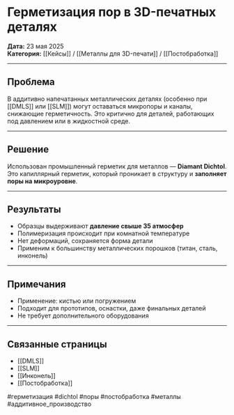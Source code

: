 # Герметизация пор в 3D-печатных деталях

**Дата:** 23 мая 2025  
**Категория:** [[Кейсы]] / [[Металлы для 3D-печати]] / [[Постобработка]]

---

## Проблема
В аддитивно напечатанных металлических деталях (особенно при [[DMLS]] или [[SLM]]) могут оставаться микропоры и каналы, снижающие герметичность. Это критично для деталей, работающих под давлением или в жидкостной среде.

---

## Решение
Использован промышленный герметик для металлов — **Diamant Dichtol**. Это капиллярный герметик, который проникает в структуру и **заполняет поры на микроуровне**.

---

## Результаты
- Образцы выдерживают **давление свыше 35 атмосфер**
- Полимеризация происходит при комнатной температуре
- Нет деформаций, сохраняется форма детали
- Применим к большинству металлических порошков (титан, сталь, инконель)

---

## Примечания
- Применение: кистью или погружением
- Подходит для прототипов, оснастки, даже финальных деталей
- Не требует дополнительного оборудования

---

## Связанные страницы
- [[DMLS]]
- [[SLM]]
- [[Инконель]]
- [[Постобработка]]

#герметизация #dichtol #поры #постобработка #металлы #аддитивное_производство